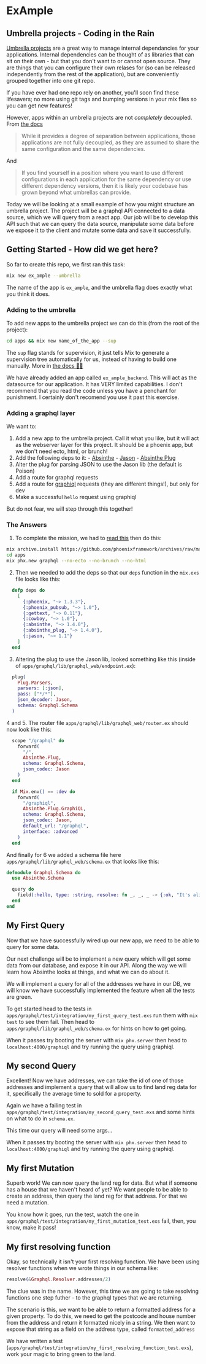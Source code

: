 # ExAmple

## Umbrella projects - Coding in the Rain

[Umbrella projects](https://8thlight.com/blog/georgina-mcfadyen/2017/05/01/elixir-umbrella-projects.html) are a great way to manage internal dependancies for your applications. Internal dependencies can be thought of as libraries that can sit on their own - but that you don't want to or cannot open source. They are things that you can configure their own relases for (so can be released independently from the rest of the application), but are conveniently grouped together into one git repo.

If you have ever had one repo rely on another, you'll soon find these lifesavers; no more using git tags and bumping versions in your mix files so you can get new features!

However, apps within an umbrella projects are not _completely_ decoupled. From [the docs](https://elixir-lang.org/getting-started/mix-otp/dependencies-and-umbrella-projects.html#dont-drink-the-kool-aid)

> While it provides a degree of separation between applications, those applications are not fully decoupled, as they are assumed to share the same configuration and the same dependencies.

And

> If you find yourself in a position where you want to use different configurations in each application for the same dependency or use different dependency versions, then it is likely your codebase has grown beyond what umbrellas can provide.

Today we will be looking at a small example of how you might structure an umbrella project. The project will be a graphql API connected to a data source, which we will query from a react app. Our job will be to develop this API such that we can query the data source, manipulate some data before we expose it to the client and mutate some data and save it successfully.

## Getting Started - How did we get here?


So far to create this repo, we first ran this task:

```sh
mix new ex_ample --umbrella
```

The name of the app is `ex_ample`, and the umbrella flag does exactly what you think it does.


### Adding to the umbrella


To add new apps to the umbrella project we can do this (from the root of the project):

```sh
cd apps && mix new name_of_the_app --sup
```

The `sup` flag stands for supervision, it just tells Mix to generate a supervision tree automatically for us, instead of having to build one manually. More in [the docs 👩‍⚕️](https://elixir-lang.org/getting-started/mix-otp/dependencies-and-umbrella-projects.html#dont-drink-the-kool-aid)


We have already added an app called `ex_ample_backend`. This will act as the datasource for our application. It has VERY limited capabilities. I don't recommend that you read the code unless you have a penchant for punishment. I certainly don't recomend you use it past this exercise.

### Adding a graphql layer

We want to:

  1. Add a new app to the umbrella project. Call it what you like, but it will act as the webserver layer for this project. It should be a phoenix app, but we don't need ecto, html, or brunch!
  2. Add the following deps to it:
    - [Absinthe](https://github.com/absinthe-graphql/absinthe)
    - [Jason](https://github.com/michalmuskala/jason)
    - [Absinthe Plug](https://github.com/absinthe-graphql/absinthe_plug)
  3. Alter the plug for parsing JSON to use the Jason lib (the default is Poison)
  4. Add a route for graphql requests
  5. Add a route for [graphiql](https://github.com/graphql/graphiql) requests (they are different things!), but only for dev
  6. Make a successful `hello` request using graphiql

But do not fear, we will step through this together!

### The Answers

1. To complete the mission, we had to [read this](https://hexdocs.pm/phoenix/up_and_running.html) then do this:

```sh
mix archive.install https://github.com/phoenixframework/archives/raw/master/phx_new.ez
cd apps
mix phx.new graphql --no-ecto --no-brunch --no-html
```

2. Then we needed to add the deps so that our `deps` function in the `mix.exs` file looks like this:

```elixir
  defp deps do
    [
      {:phoenix, "~> 1.3.3"},
      {:phoenix_pubsub, "~> 1.0"},
      {:gettext, "~> 0.11"},
      {:cowboy, "~> 1.0"},
      {:absinthe, "~> 1.4.0"},
      {:absinthe_plug, "~> 1.4.0"},
      {:jason, "~> 1.1"}
    ]
  end
```

3. Altering the plug to use the Jason lib, looked something like this (inside of `apps/graphql/lib/graphql_web/endpoint.ex`):

```elixir
  plug(
    Plug.Parsers,
    parsers: [:json],
    pass: ["*/*"],
    json_decoder: Jason,
    schema: Graphql.Schema
  )
```

4 and 5. The router file `apps/graphql/lib/graphql_web/router.ex` should now look like this:

```elixir
  scope "/graphql" do
    forward(
      "/",
      Absinthe.Plug,
      schema: Graphql.Schema,
      json_codec: Jason
    )
  end

  if Mix.env() == :dev do
    forward(
      "/graphiql",
      Absinthe.Plug.GraphiQL,
      schema: Graphql.Schema,
      json_codec: Jason,
      default_url: "/graphql",
      interface: :advanced
    )
  end
```

And finally for 6 we added a schema file here `apps/graphql/lib/graphql_web/schema.ex` that looks like this:

```elixir
defmodule Graphql.Schema do
  use Absinthe.Schema

  query do
    field(:hello, type: :string, resolve: fn _, _, _ -> {:ok, "It's alive"} end)
  end
end

```

## My First Query

Now that we have successfully wired up our new app, we need to be able to query for some data.

Our next challenge will be to implement a new query which will get some data from our database, and expose it in our API. Along the way we will learn how Absinthe looks at things, and what we can do about it.

We will implement a query for all of the addresses we have in our DB, we will know we have successfully implemented the feature when all the tests are green.

To get started head to the tests in `apps/graphql/test/integration/my_first_query_test.exs` run them with `mix test` to see them fail. Then head to `apps/graphql/lib/graphql_web/schema.ex` for hints on how to get going.

When it passes try booting the server with `mix phx.server` then head to `localhost:4000/graphiql` and try running the query using graphiql.

## My second Query

Excellent! Now we have addresses, we can take the id of one of those addresses and implement a query that will allow us to find land reg data for it, specifically the average time to sold for a property.

Again we have a failing test in `apps/graphql/test/integration/my_second_query_test.exs` and some hints on what to do in `schema.ex`.

This time our query will need some args...

When it passes try booting the server with `mix phx.server` then head to `localhost:4000/graphiql` and try running the query using graphiql.

## My first Mutation

Superb work! We can now query the land reg for data. But what if someone has a house that we haven't heard of yet? We want people to be able to create an address, then query the land reg for that address. For that we need a mutation.

You know how it goes, run the test, watch the one in `apps/graphql/test/integration/my_first_mutation_test.exs` fail, then, you know, make it pass!

## My first resolving function

Okay, so technically it isn't your first resolving function. We have been using resolver functions when we wrote things in our schema like:

```elixir
resolve(&Graphql.Resolver.addresses/2)
```

The clue was in the name. However, this time we are going to take resolving functions one step futher - to the graphql types that we are returning.

The scenario is this, we want to be able to return a formatted address for a given property. To do this, we need to get the postcode and house number from the address and return it formatted nicely in a string. We then want to expose that string as a field on the address type, called `formatted_address`

We have written a test (`apps/graphql/test/integration/my_first_resolving_function_test.exs`), work your magic to bring green to the land.
